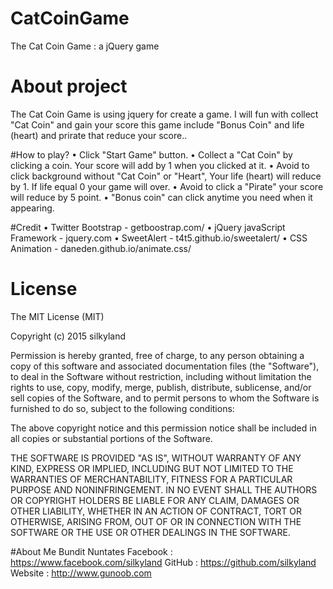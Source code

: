 # CatCoinGame
The Cat Coin Game : a jQuery game

# About project
The Cat Coin Game is using jquery for create a game. I will fun with collect "Cat Coin" and gain your score this game include "Bonus Coin" and life (heart) and prirate that reduce your score..

#How to play?
  • Click "Start Game" button.
  • Collect a "Cat Coin" by clicking a coin. Your score will add by 1 when you clicked at it.
  • Avoid to click background without "Cat Coin" or "Heart", Your life (heart) will reduce by 1. If life equal 0 your game will     over. 
  • Avoid to click a "Pirate" your score will reduce by 5 point.
  • "Bonus coin" can click anytime you need when it appearing.
  
#Credit
  • Twitter Bootstrap - getboostrap.com/
  • jQuery javaScript Framework - jquery.com
  • SweetAlert - t4t5.github.io/sweetalert/
  • CSS Animation - daneden.github.io/animate.css/
  
# License
The MIT License (MIT)

Copyright (c) 2015 silkyland

Permission is hereby granted, free of charge, to any person obtaining a copy
of this software and associated documentation files (the "Software"), to deal
in the Software without restriction, including without limitation the rights
to use, copy, modify, merge, publish, distribute, sublicense, and/or sell
copies of the Software, and to permit persons to whom the Software is
furnished to do so, subject to the following conditions:

The above copyright notice and this permission notice shall be included in all
copies or substantial portions of the Software.

THE SOFTWARE IS PROVIDED "AS IS", WITHOUT WARRANTY OF ANY KIND, EXPRESS OR
IMPLIED, INCLUDING BUT NOT LIMITED TO THE WARRANTIES OF MERCHANTABILITY,
FITNESS FOR A PARTICULAR PURPOSE AND NONINFRINGEMENT. IN NO EVENT SHALL THE
AUTHORS OR COPYRIGHT HOLDERS BE LIABLE FOR ANY CLAIM, DAMAGES OR OTHER
LIABILITY, WHETHER IN AN ACTION OF CONTRACT, TORT OR OTHERWISE, ARISING FROM,
OUT OF OR IN CONNECTION WITH THE SOFTWARE OR THE USE OR OTHER DEALINGS IN THE
SOFTWARE.

#About Me 
  Bundit Nuntates
  Facebook : https://www.facebook.com/silkyland
  GitHub   : https://github.com/silkyland
  Website  : http://www.gunoob.com
